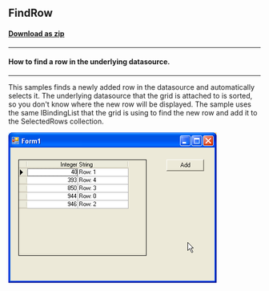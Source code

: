 ## FindRow
#### [Download as zip](https://grapecity.github.io/DownGit/#/home?url=https://github.com/GrapeCity/ComponentOne-WinForms-Samples/tree/master/NetFramework\TrueDBGrid\VB\FindRow)
____
#### How to find a row in the underlying datasource.
____
This samples finds a newly added row in the datasource and automatically selects it.
The underlying datasource that the grid is attached to is sorted, so you don't know where the new row will be displayed.
The sample uses the same IBindingList that the grid is using to find the new row and add it to the SelectedRows collection.

![screenshot](screenshot.PNG)

